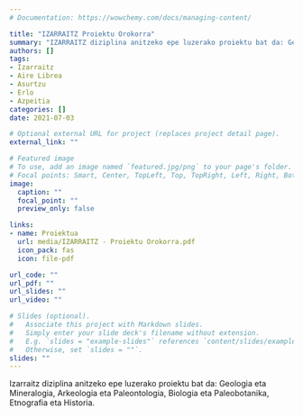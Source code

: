 ```yaml
---
# Documentation: https://wowchemy.com/docs/managing-content/

title: "IZARRAITZ Proiektu Orokorra"
summary: "IZARRAITZ diziplina anitzeko epe luzerako proiektu bat da: Geologia eta Mineralogia, Arkeologia eta Paleontologia, Biologia eta Paleobotanika, Etnografia eta Historia."
authors: []
tags:
- Izarraitz
- Aire Librea
- Asurtzu
- Erlo
- Azpeitia
categories: []
date: 2021-07-03

# Optional external URL for project (replaces project detail page).
external_link: ""

# Featured image
# To use, add an image named `featured.jpg/png` to your page's folder.
# Focal points: Smart, Center, TopLeft, Top, TopRight, Left, Right, BottomLeft, Bottom, BottomRight.
image:
  caption: ""
  focal_point: ""
  preview_only: false

links:
- name: Proiektua
  url: media/IZARRAITZ - Proiektu Orokorra.pdf
  icon_pack: fas
  icon: file-pdf

url_code: ""
url_pdf: ""
url_slides: ""
url_video: ""

# Slides (optional).
#   Associate this project with Markdown slides.
#   Simply enter your slide deck's filename without extension.
#   E.g. `slides = "example-slides"` references `content/slides/example-slides.md`.
#   Otherwise, set `slides = ""`.
slides: ""
---
```


Izarraitz diziplina anitzeko epe luzerako proiektu bat da: Geologia eta Mineralogia, Arkeologia eta Paleontologia, Biologia eta Paleobotanika, Etnografia eta Historia.
